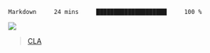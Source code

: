 ```wakatime
Markdown     24 mins     ████████████████████     100 %
```

![](https://trello.com/1/cards/60dd76cd9422915bddc94451/attachments/60dd78b998e63704a0e932ca/download/7kfnD.png)


<blockquote class="trello-card"><a href="https:&#x2F;&#x2F;trello.com&#x2F;c&#x2F;ilcsZVNX">CLA</a></blockquote><script src="https://p.trellocdn.com/embed.min.js"></script>